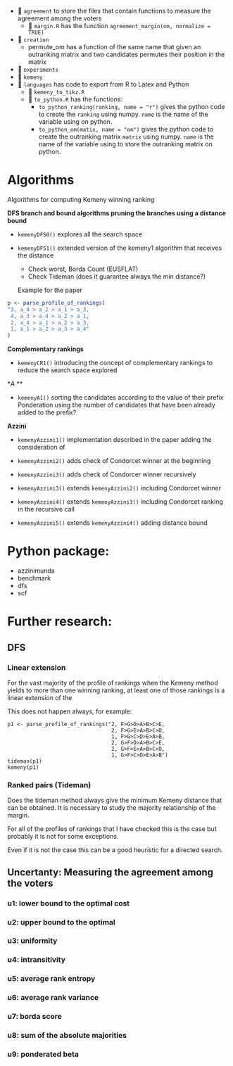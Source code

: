 - :file_folder: `agreement` to store the files that contain functions to measure the agreement among the voters
  - :page_facing_up: `margin.R` has the function `agreement_margin(om, normalize = TRUE)`
- :file_folder: `creation`
  - permute_om has a function of the same name that given an outranking matrix and two candidates permutes their position in the matrix
- :file_folder: `experiments`
- :file_folder: `kemeny`
- :file_folder: `languages` has code to export from R to Latex and Python
  - :page_facing_up: `kemeny_to_tikz.R`
  - :page_facing_up: `to_python.R` has the functions:
    - `to_python_ranking(ranking, name = "r")` gives the python code to create
    the `ranking` using numpy. `name` is the name of the variable using on python.
    - `to_python_om(matix, name = "om")` gives the python code to create
    the outranking matrix `matrix` using numpy. `name` is the name of the variable using to store the outranking matrix on python.
    

# Algorithms

Algorithms for computing Kemeny winning ranking
 
**DFS branch and bound algorithms pruning the branches using a distance bound**

- `kemenyDFS0()` explores all the search space
- `kemenyDFS1()` extended version of the kemeny1 algorithm that receives the distance
  - Check worst, Borda Count (EUSFLAT)
  - Check Tideman (does it guarantee always the min distance?)
  
  Example for the paper
  
```r
p <- parse_profile_of_rankings(
"3, a_4 > a_2 > a_1 > a_3,
 4, a_3 > a_4 > a_2 > a_1,
 2, a_4 > a_1 > a_2 > a_3,
 1, a_1 > a_2 > a_3 > a_4"
)
```


**Complementary rankings**

- `kemenyCR1()` introducing the concept of complementary rankings to reduce the search space explored

**A* **

- `kemenyA1()` sorting the candidates according to the value of their prefix
Ponderation using the number of candidates that have been already added to the prefix?

**Azzini**

- `kemenyAzzini1()` implementation described in the paper adding the consideration of 
- `kemenyAzzini2()` adds check of Condorcet winner at the beginning
- `kemenyAzzini3()` adds check of Condorcer winner recursively

- `kemenyAzzini3()` extends `kemenyAzzini2()` including Condorcet winner
- `kemenyAzzini4()` extends `kemenyAzzini3()` including Condorcet ranking in the recursive call
- `kemenyAzzini5()` extends `kemenyAzzini4()` adding distance bound

# Python package:

- azzinimunda
- benchmark
- dfs
- scf

# Further research:

## DFS

### Linear extension

For the vast majority of the profile of rankings when the Kemeny method yields to more than one winning ranking, at least one of those rankings is a linear extension of the 

This does not happen always, for example:

```
p1 <- parse_profile_of_rankings("2, F>G>D>A>B>C>E,
                                 2, F>G>E>A>B>C>D,
                                 1, F>G>C>D>E>A>B,
                                 2, G>F>D>A>B>C>E,
                                 2, G>F>E>A>B>C>D,
                                 1, G>F>C>D>E>A>B")
tideman(p1)
kemeny(p1)
```

### Ranked pairs (Tideman)

Does the tideman method always give the minimum Kemeny distance that can be obtained. It is necessary to study the majority relationship of the margin.

For all of the profiles of rankings that I have checked this is the case but probably it is not for some exceptions.

Even if it is not the case this can be a good heuristic for a directed search.

## Uncertanty: Measuring the agreement among the voters

### u1: lower bound to the optimal cost



### u2: upper bound to the optimal 

### u3: uniformity

### u4: intransitivity

### u5: average rank entropy

### u6: average rank variance

### u7: borda score

### u8: sum of the absolute majorities


### u9: ponderated beta


